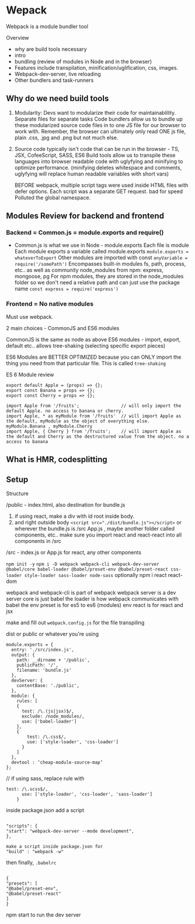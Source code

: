 # Wepack

Webpack is a module bundler tool

Overview

- why are build tools necessary
- intro
- bundling (review of modules in Node and in the browser)
- Features include transpilation, minification/uglification, css, images.
- Webpack-dev-server, live reloading
- Other bundlers and task-runners

## Why do we need build tools

1. Modularity: Devs want to modularize their code for maintainablility. Separate files for separate tasks
   Code bundlers allow us to bundle up these modularized source code files in to one JS file for our browser to work with.
   Remember, the browser can ultimately only read ONE js file, plain .css, .jpg and .png but not much else.

2. Source code typically isn't code that can be run in the browser - TS, JSX, CofeeScript, SASS, ES6
   Build tools allow us to transpile these languages into browser readable code with uglyfying and minifying to optimize performance.
   (minifying deletes whitespace and comments, uglyfying will replace human readable variables with short vars)

   BEFORE webpack, multiple script tags were used inside HTML files with defer options.
   Each script was a separate GET request. bad for speed
   Polluted the global namespace.

## Modules Review for backend and frontend

### Backend = Common.js = module.exports and require()

- Common.js is what we use in Node - module.exports
  Each file is module
  Each module exports a variable called module.exports `module.exports = whateverToExport`
  Other modules are imported with const `anyVariable = require('/somePath')`
  Encompasses built-in modules fs, path, process, etc.. as well as community node_modules from npm: express, mongoose, pg
  For npm modules, they are stored in the node_modules folder so we don't need a relative path and can just use the package name `const express = require('express')`

### Frontend = No native modules

Must use webpack.

2 main choices - CommonJS and ES6 modules

CommonJS is the same as node as above
ES6 modules - import, export, default etc.. allows tree-shaking (selecting specific export pieces)

ES6 Modules are BETTER OPTIMIZED because you can ONLY import the thing you need from that particular file.
This is called `tree-shaking`

ES 6 Module review

```
export default Apple = (props) => {};
export const Banana = props => {};
export const Cherry = props => {};
```

```
import Apple from '/fruits';                // will only import the default Apple. no access to banana or cherry.
import Apple, * as myModule from '/fruits'  // will import Apple as the default, myModule as the object of everything else. myModule.Banana , myModule.Cherry
import Apple, { Cherry } from '/fruits';    // will import Apple as the default and Cherry as the destructured value from the object. no a access to banana

```

## What is HMR, codesplitting

## Setup

Structure

/public - index.html, also destination for bundle.js

1. if using react, make a div with id root inside body.
2. and right outside body `<script src="./dist/bundle.js"></script>` or wherever the bundle.js is
   /src App.js , maybe another folder called components, etc..
   make sure you import react and react-react into all components in /src

/src - index.js or App.js for react, any other components

`npm init -y`
`npm i -D webpack webpack-cli webpack-dev-server @babel/core babel-loader @babel/preset-env @babel/preset-react css-loader style-loader sass-loader node-sass`
optionally npm i react react-dom

webpack and webpack-cli is part of webpack
webpack server is a dev server
core is just babel
the loader is how webpack communicates with babel
the env preset is for es5 to es6 (modules)
env react is for react and jsx

make and fill out `webpack.config.js` for the file transpiling

dist or public or whatever you're using

```
module.exports = {
  entry: './src/index.js',
  output: {
    path: __dirname + '/public',
    publicPath: '/',
    filename: 'bundle.js'
  },
  devServer: {
    contentBase: './public',
  },
  module: {
    rules: [
    {
      test: /\.(js|jsx)$/,
      exclude: /node_modules/,
      use: ['babel-loader']
    },
    {
        test: /\.css$/,
        use: ['style-loader', 'css-loader']
      }
    ]
  },
  devtool : ‘cheap-module-source-map’
};
```

// if using sass, replace rule with

```{
test: /\.scss$/,
      use: ['style-loader', 'css-loader', 'sass-loader']
    }
```

inside package.json add a script

```

"scripts": {
"start": "webpack-dev-server --mode development",
},

make a script inside package.json for
"build" : "webpack -w"

```

then finally, `.babelrc`

```

{
"presets": [
"@babel/preset-env",
"@babel/preset-react"
]
}

```

npm start to run the dev server
